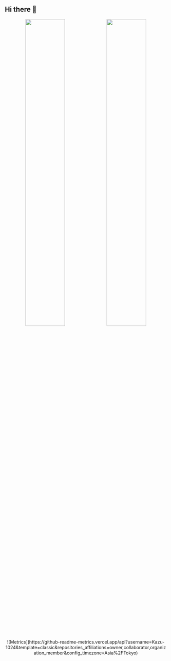## Hi there 👋
<p align="center">
  <img src="https://github-readme-stats.vercel.app/api?username=Kazu-1024&show_icons=true&theme=calm" width="49.5%" />
  <img src="https://github-readme-stats.vercel.app/api/top-langs/?username=Project-ACHIM&layout=compact&theme=calm" width="49.5%" />
  ![Metrics](https://github-readme-metrics.vercel.app/api?username=Kazu-1024&template=classic&repositories_affiliations=owner,collaborator,organization_member&config_timezone=Asia%2FTokyo)
</p>

<!--
**Kazu-1024/Kazu-1024** is a ✨ _special_ ✨ repository because its `README.md` (this file) appears on your GitHub profile.

Here are some ideas to get you started:

- 🔭 I’m currently working on ...
- 🌱 I’m currently learning ...
- 👯 I’m looking to collaborate on ...
- 🤔 I’m looking for help with ...
- 💬 Ask me about ...
- 📫 How to reach me: ...
- 😄 Pronouns: ...
- ⚡ Fun fact: ...
-->
